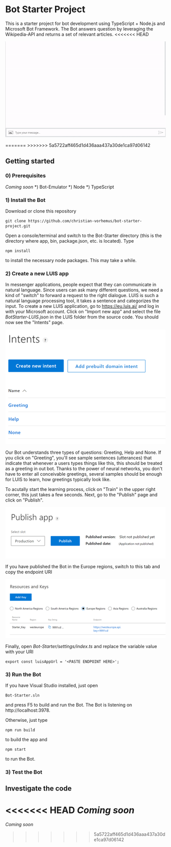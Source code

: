 # Bot Starter Project
This is a starter project for bot development using TypeScript + Node.js and Microsoft Bot Framework. The Bot answers question by leveraging the Wikipedia-API and returns a set of relevant articles.
<<<<<<< HEAD

<p align="center">
  <img src="Images/screen.gif">
</p>
=======
>>>>>>> 5a5722aff465d1d436aaa437a30de1ca97d06142

## Getting started

### 0) Prerequisites
_Coming soon_
*) Bot-Emulator
*) Node
*) TypeScript

### 1) Install the Bot
Download or clone this repository
```
git clone https://github.com/christian-vorhemus/bot-starter-project.git
```
Open a console/terminal and switch to the Bot-Starter directory (this is the directory where app, bin, package.json, etc. is located). Type
```
npm install
```
to install the necessary node packages. This may take a while.

### 2) Create a new LUIS app
In messenger applications, people expect that they can communicate in natural language. Since users can ask many different questions, we need a kind of "switch" to forward a request to the right dialogue. LUIS is such a natural language processing tool, it takes a sentence and categorizes the input.
To create a new LUIS application, go to https://eu.luis.ai/ and log in with your Microsoft account.
Click on "Import new app" and select the file _BotStarter-LUIS.json_ in the LUIS folder from the source code. You should now see the "Intents" page.

![](Images/intents.png)

Our Bot understands three types of questions: Greeting, Help and None. If you click on "Greeting", you'll see sample sentences (utterances) that indicate that whenever a users types things like this, this should be treated as a greeting in out bot. Thanks to the power of neural networks, you don't have to enter all conceivable greetings, several samples should be enough for LUIS to learn, how greetings typically look like.

To acutally start the learning process, click on "Train" in the upper right corner, this just takes a few seconds.
Next, go to the "Publish" page and click on "Publish".

![](Images/publish.png)

If you have published the Bot in the Europe regions, switch to this tab and copy the endpoint URI

![](Images/keys.png)

Finally, open _Bot-Starter/settings/index.ts_ and replace the variable value with your URI
```
export const luisAppUrl = '<PASTE ENDPOINT HERE>';
```

### 3) Run the Bot
If you have Visual Studio installed, just open
```
Bot-Starter.sln
```
and press F5 to build and run the Bot. The Bot is listening on http://localhost:3978.

Otherwise, just type 
```
npm run build
```
to build the app and 
```
npm start
```
to run the Bot.

### 3) Test the Bot


## Investigate the code

<<<<<<< HEAD
_Coming soon_
=======
_Coming soon_
>>>>>>> 5a5722aff465d1d436aaa437a30de1ca97d06142
